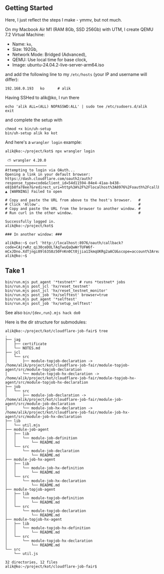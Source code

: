 
## Getting Started

Here, I just reflect the steps I make - ymmv, but not much.

On my Macbook Air M1 (RAM 8Gb, SSD 256Gb) with UTM, I create QEMU 7.2 Virtual Machine:

- Name: `ko`,
- Size: 192Gb,
- Network Mode: Bridged (Advanced),
- QEMU: Use local time for base clock,
- Image: ubuntu-24.04.2-live-server-arm64.iso

and add the following line to my `/etc/hosts` (your IP and username will differ):

```
192.168.0.193   ko      # alik
```

Having SSHed to alik@ko, I run there

```
echo 'alik ALL=(ALL) NOPASSWD:ALL' | sudo tee /etc/sudoers.d/alik
exit
```

and complete the setup with

```
chmod +x bin/uh-setup
bin/uh-setup alik ko kot
```

And here's a `wrangler login` example:

```
alik@ko:~/project/kot$ npx wrangler login

 ⛅️ wrangler 4.20.0
───────────────────
Attempting to login via OAuth...
Opening a link in your default browser: https://dash.cloudflare.com/oauth2/auth?response_type=code&client_id=54d11594-84e4-41aa-b438-e81b8fa78ee7&redirect_uri=http%3A%2F%2Flocalhost%3A8976%2Foauth%2Fcallback&scope=account%3Aread%20user%3Aread%20workers%3Awrite%20workers_kv%3Awrite%20workers_routes%3Awrite%20workers_scripts%3Awrite%20workers_tail%3Aread%20d1%3Awrite%20pages%3Awrite%20zone%3Aread%20ssl_certs%3Awrite%20ai%3Awrite%20queues%3Awrite%20pipelines%3Awrite%20secrets_store%3Awrite%20offline_access&state=YVyQSn0r~oTHZP3zR73nv5B9~JpkcDXX&code_challenge=DyWBqqmzh6fkNKYsguZcFT3nTw49yuroMoUThK2RCSg&code_challenge_method=S256
▲ [WARNING] Failed to open

# Copy and paste the URL from above to the host's browser.   #
# Click 'Allow'.                                             #
# Copy and paste the URL from the browser to another window. #
# Run curl in the other window.                              #

Successfully logged in.
alik@ko:~/project/kot$ 

### In another window: ###

alik@ko:~$ curl 'http://localhost:8976/oauth/callback?code=CAjrwRz_qi30ceDOLTAqTwuQaQwWrTUFW6f-mCxJDno.XdTjngi89l63S8z50FnKn0Ct0jjia1IkmqUKRg2aACU&scope=account%3Aread%20user%3Aread%20workers%3Awrite%20workers_kv%3Awrite%20workers_routes%3Awrite%20workers_scripts%3Awrite%20workers_tail%3Aread%20d1%3Awrite%20pages%3Awrite%20zone%3Aread%20ssl_certs%3Awrite%20ai%3Awrite%20queues%3Awrite%20pipelines%3Awrite%20secrets_store%3Awrite%20offline_access&state=YVyQSn0r~oTHZP3zR73nv5B9~JpkcDXX'
alik@ko:~$ 
```

## Take 1

```
bin/run.mjs put_agent '*testnet*' # runs *testnet* jobs
bin/run.mjs post_jcl 'hx/reset_testnet'
bin/run.mjs post_jcl 'hx/reset_testnet_monitor'
bin/run.mjs post_job 'hx/selftest' browser=true
bin/run.mjs put_agent '*selftest'
bin/run.mjs post_job 'hx/setup_selftest'
```

See also `bin/{dev,run}.mjs hack do0`

Here is the dir structure for submodules:

```
alik@ko:~/project/kot/cloudflare-job-fair$ tree
.
├── jag
│   ├── certificate
│   └── NOTES.md
├── jcl
│   └── src
│       ├── module-topjob-declaration -> /home/alik/project/kot/cloudflare-job-fair/module-topjob-agent/src/module-topjob-declaration
│       └── module-topjob-hx-declaration -> /home/alik/project/kot/cloudflare-job-fair/module-topjob-hx-agent/src/module-topjob-hx-declaration
├── job
│   └── src
│       ├── module-job-declaration -> /home/alik/project/kot/cloudflare-job-fair/module-job-agent/src/module-job-declaration
│       └── module-job-hx-declaration -> /home/alik/project/kot/cloudflare-job-fair/module-job-hx-agent/src/module-job-hx-declaration
├── lib
│   └── util.mjs
├── module-job-agent
│   ├── lib
│   │   └── module-job-definition
│   │       └── README.md
│   └── src
│       └── module-job-declaration
│           └── README.md
├── module-job-hx-agent
│   ├── lib
│   │   └── module-job-hx-definition
│   │       └── README.md
│   └── src
│       └── module-job-hx-declaration
│           └── README.md
├── module-topjob-agent
│   ├── lib
│   │   └── module-topjob-definition
│   │       └── README.md
│   └── src
│       └── module-topjob-declaration
│           └── README.md
├── module-topjob-hx-agent
│   ├── lib
│   │   └── module-topjob-hx-definition
│   │       └── README.md
│   └── src
│       └── module-topjob-hx-declaration
│           └── README.md
└── src
    └── util.js

32 directories, 12 files
alik@ko:~/project/kot/cloudflare-job-fair$ 
```
